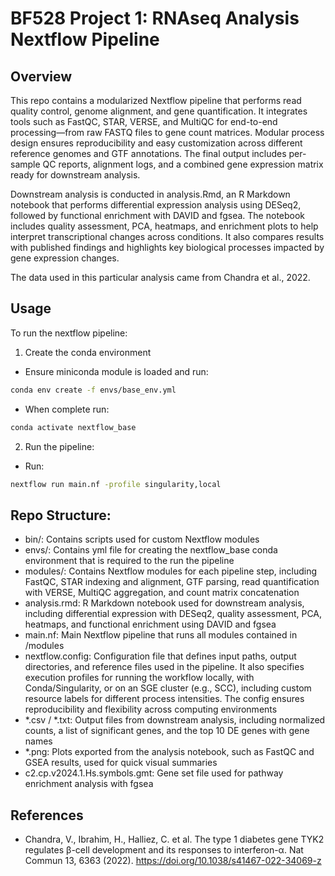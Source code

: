 # BF528 Project 1: RNAseq Analysis Nextflow Pipeline

## Overview
This repo contains a modularized Nextflow pipeline that performs read quality control, genome alignment, and gene quantification. It integrates tools such as FastQC, STAR, VERSE, and MultiQC for end-to-end processing—from raw FASTQ files to gene count matrices. Modular process design ensures reproducibility and easy customization across different reference genomes and GTF annotations. The final output includes per-sample QC reports, alignment logs, and a combined gene expression matrix ready for downstream analysis. 

Downstream analysis is conducted in analysis.Rmd, an R Markdown notebook that performs differential expression analysis using DESeq2, followed by functional enrichment with DAVID and fgsea. The notebook includes quality assessment, PCA, heatmaps, and enrichment plots to help interpret transcriptional changes across conditions. It also compares results with published findings and highlights key biological processes impacted by gene expression changes.

The data used in this particular analysis came from Chandra et al., 2022. 

## Usage
To run the nextflow pipeline:
1. Create the conda environment
  - Ensure miniconda module is loaded and run:
   ```bash
   conda env create -f envs/base_env.yml
   ```
  - When complete run:
   ```bash
   conda activate nextflow_base
   ```
2. Run the pipeline:
  - Run:
   ```bash
   nextflow run main.nf -profile singularity,local
   ```

## Repo Structure:
- bin/: Contains scripts used for custom Nextflow modules
- envs/: Contains yml file for creating the nextflow_base conda environment that is required to the run the pipeline
- modules/: Contains Nextflow modules for each pipeline step, including FastQC, STAR indexing and alignment, GTF parsing, read quantification with VERSE, MultiQC aggregation, and count matrix concatenation
- analysis.rmd: R Markdown notebook used for downstream analysis, including differential expression with DESeq2, quality assessment, PCA, heatmaps, and functional enrichment using DAVID and fgsea
- main.nf: Main Nextflow pipeline that runs all modules contained in /modules
- nextflow.config: Configuration file that defines input paths, output directories, and reference files used in the pipeline. It also specifies execution profiles for running the workflow locally, with Conda/Singularity, or on an SGE cluster (e.g., SCC), including custom resource labels for different process intensities. The config ensures reproducibility and flexibility across computing environments
- *.csv / *.txt: Output files from downstream analysis, including normalized counts, a list of significant genes, and the top 10 DE genes with gene names
- *.png: Plots exported from the analysis notebook, such as FastQC and GSEA results, used for quick visual summaries
- c2.cp.v2024.1.Hs.symbols.gmt: Gene set file used for pathway enrichment analysis with fgsea

## References
- Chandra, V., Ibrahim, H., Halliez, C. et al. The type 1 diabetes gene TYK2 regulates β-cell development and its responses to interferon-α. Nat Commun 13, 6363 (2022). https://doi.org/10.1038/s41467-022-34069-z
